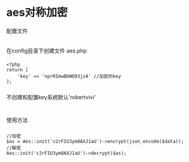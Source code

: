 # aes对称加密
####
配置文件
######
在config目录下创建文件 aes.php
####
```
<?php
return [
    'key' => 'nprRImwBDWQ93jz4' //加密的key
];
```
#####
不创建和配置key系统默认'robertvivi'
#
使用方法
#####
```
//加密
$as = Aes::init('c2rFIU3ym8AXJ1aU')->encrypt(json_encode($data));
//解密
Aes::init('c2rFIU3ym8AXJ1aU')->decrypt($as);

```
